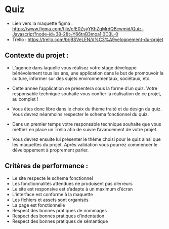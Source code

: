 # Quiz

 - Lien vers la maquette figma : https://www.figma.com/file/cfE0ZsyYKhZqMrdQBcwmid/Quiz-Javascript?node-id=38-2&t=Y66tnB3moa1I0D3L-0
 - Trello : https://trello.com/b/jBSVeLEN/d%C3%A9veloppement-du-projet 

 ## Contexte du projet : 
 - L’agence dans laquelle vous réalisez votre stage développe bénévolement tous les ans, une application dans le but de promouvoir la culture, informer sur des sujets environnementaux, sociétaux, etc.

 - Cette année l’application se présentera sous la forme d’un quiz. Votre responsable technique souhaite vous confier la réalisation de ce projet, au complet !

 - Vous êtes donc libre dans le choix du thème traité et du design du quiz. Vous devrez néanmoins respecter le schema fonctionnel du quiz.

 - Dans un premier temps votre responsable technique souhaite que vous mettiez en place un Trello afin de suivre l’avancement de votre projet.

 - Vous devrez ensuite lui présenter le thème choisi pour le quiz ainsi que les maquettes du projet. Après validation vous pourrez commencer le développement à proprement parler.

 ## Critères de performance : 
- Le site respecte le schema fonctionnel
- Les fonctionnalités attendues ne produisent pas d’erreurs
- Le site est responsive est s’adapte à un maximum d’écran
- L'interface est conforme à la maquette
- Les fichiers et assets sont organisés
- La page est fonctionnelle
- Respect des bonnes pratiques de nommages
- Respect des bonnes pratiques d’indentation
- Respect des bonnes pratiques de sémantique